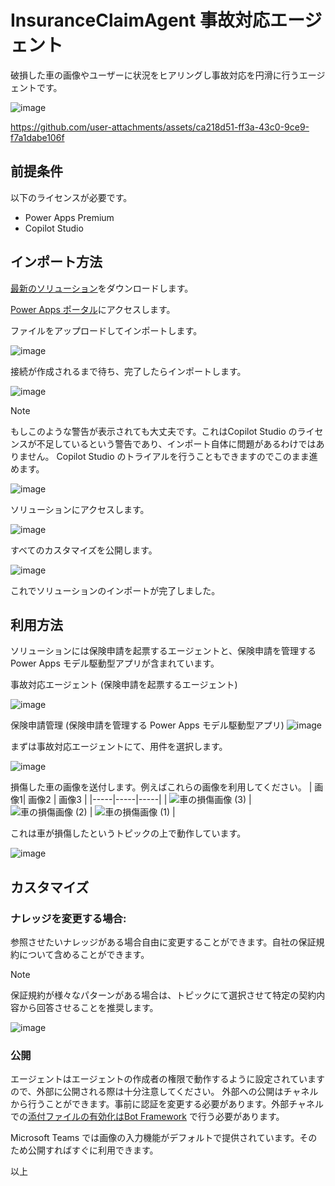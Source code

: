# InsuranceClaimAgent 事故対応エージェント
破損した車の画像やユーザーに状況をヒアリングし事故対応を円滑に行うエージェントです。

![image](https://github.com/user-attachments/assets/202a0776-80ea-4782-b323-a44c9db0157a)



https://github.com/user-attachments/assets/ca218d51-ff3a-43c0-9ce9-f7a1dabe106f



## 前提条件
以下のライセンスが必要です。
* Power Apps Premium 
* Copilot Studio

## インポート方法
[最新のソリューション](https://github.com/geekfujiwara/InsuranceClaimAgent/releases/tag/InsuranceClaimAgent)をダウンロードします。

[Power Apps ポータル](https://make.powerapps.com/)にアクセスします。

ファイルをアップロードしてインポートします。

![image](https://github.com/user-attachments/assets/6553eb87-9d77-40fc-9709-ae8e6079cc34)

接続が作成されるまで待ち、完了したらインポートします。

![image](https://github.com/user-attachments/assets/16374618-dbeb-4e11-b214-0a696bbf4f0e)

>[!Note]
>もしこのような警告が表示されても大丈夫です。これはCopilot Studio のライセンスが不足しているという警告であり、インポート自体に問題があるわけではありません。 Copilot Studio のトライアルを行うこともできますのでこのまま進めます。
>
>![image](https://github.com/user-attachments/assets/0768bc6d-13c4-4e23-8a2d-9351852353f5)

ソリューションにアクセスします。

![image](https://github.com/user-attachments/assets/333bc56d-5c06-4b77-9b3a-540910a0be37)

すべてのカスタマイズを公開します。

![image](https://github.com/user-attachments/assets/c27ccb31-6b8f-4996-8c2f-6a69794c5235)

これでソリューションのインポートが完了しました。

## 利用方法

ソリューションには保険申請を起票するエージェントと、保険申請を管理する Power Apps モデル駆動型アプリが含まれています。

事故対応エージェント (保険申請を起票するエージェント)

![image](https://github.com/user-attachments/assets/2ca9da4f-94ea-4fd4-95de-e6a0969b940c)

保険申請管理 (保険申請を管理する Power Apps モデル駆動型アプリ)
![image](https://github.com/user-attachments/assets/a03a801e-dd2a-4324-9b4f-a03fb0d204d0)


まずは事故対応エージェントにて、用件を選択します。

![image](https://github.com/user-attachments/assets/3f5eae43-e18e-4266-b593-793614c3c66e)

損傷した車の画像を送付します。例えばこれらの画像を利用してください。
| 画像1| 画像2 | 画像3 |
|-----|-----|-----|
| ![車の損傷画像 (3)](https://github.com/user-attachments/assets/868da423-c7b8-472b-b3da-2dc050f6fdb0) | ![車の損傷画像 (2)](https://github.com/user-attachments/assets/9637c5ec-bfa5-443e-97d1-6de2c8340b52) | ![車の損傷画像 (1)](https://github.com/user-attachments/assets/fb32ac67-9641-46dd-8250-c1d1c45e23f3) |

これは車が損傷したというトピックの上で動作しています。

![image](https://github.com/user-attachments/assets/cdca6b26-80d5-4cae-b238-240e984de023)


## カスタマイズ

### ナレッジを変更する場合:

参照させたいナレッジがある場合自由に変更することができます。自社の保証規約について含めることができます。

>[!Note]
>保証規約が様々なパターンがある場合は、トピックにて選択させて特定の契約内容から回答させることを推奨します。

![image](https://github.com/user-attachments/assets/13067884-30af-49e2-ad30-a82a798e0ea0)

### 公開
エージェントはエージェントの作成者の権限で動作するように設定されていますので、外部に公開される際は十分注意してください。
外部への公開はチャネルから行うことができます。事前に認証を変更する必要があります。外部チャネルでの[添付ファイルの有効化はBot Framework](https://learn.microsoft.com/ja-jp/azure/bot-service/rest-api/bot-framework-rest-connector-add-media-attachments?view=azure-bot-service-4.0) で行う必要があります。

Microsoft Teams では画像の入力機能がデフォルトで提供されています。そのため公開すればすぐに利用できます。


以上


